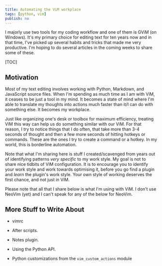 ```yaml
---
title: Automating the ViM workplace
tags: [python, vim]
publish: no
---
```


I majorly use two tools for my coding workflow and one of them is GViM (on Windows). It's my primary
choice for editing text for ten years now and in that time, I've picked up several habits and tricks
that made me very productive. I'm hoping to do several articles in the coming weeks to share some of
these.

[TOC]

## Motivation

Most of my text editing involves working with Python, Markdown,
and JavaScript source files. When I'm spending as much time as I am with ViM, it ceases to be just a
tool in my mind. It becomes a state of mind where I'm able to translate my thoughts into actions much
faster than it/I can do with something else. It becomes my workplace.

Just like organizing one's desk or toolbox for maximum efficiency, treating ViM this way can help us
do something similar with our ViM. For that reason, I try to notice things that I do often, that
take more than 3-4 seconds of thought and then a few more seconds of hitting hotkeys or commands.
These are the ones I try to create a command or a hotkey. In my world, this is borderline
automation.

Note that what I'm sharing here is stuff I created/scavenged from years out of identifying patterns
*very specific* to my work style. My goal is not to share nice tidbits of ViM configuration. It is
to encourage you to identify your work style and work towards optimising it, before you go find a
plugin and *learn* the plugin's work style. Your own style of working deserves the first chance, and
not just in ViM.

Please note that all that I share below is what I'm using with ViM. I don't use NeoVim (yet) and I
can't speak for any of the below for NeoVim.

## More Stuff to Write About

- vimrc

- After scripts.

- Notes plugin.

- Using the Python API.

- Python customizations from the `vim_custom_actions` module
